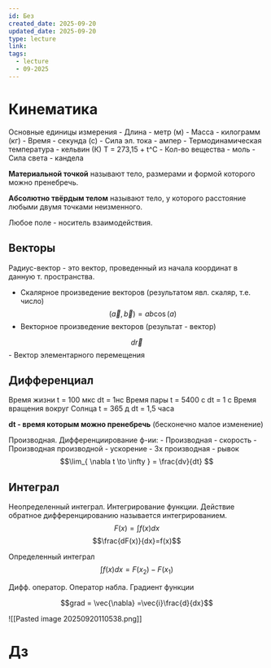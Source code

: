 ```yaml
---
id: Без
created_date: 2025-09-20
updated_date: 2025-09-20
type: lecture
link:
tags:
  - lecture
  - 09-2025
---
```


# Кинематика

Основные единицы измерения
	- Длина - метр (м)
	- Масса - килограмм (кг)
	- Время - секунда (с)
	- Сила эл. тока - ампер
	- Термодинамическая температура - кельвин (К) T = 273,15 + t^C
	- Кол-во вещества - моль
	- Сила света - кандела


**Материальной точкой** называют тело, размерами и формой которого можно пренебречь.

**Абсолютно твёрдым телом** называют тело, у которого расстояние любыми двумя точками неизменного.

Любое поле - носитель взаимодействия.

## Векторы

Радиус-вектор - это вектор, проведенный из начала координат в данную т. пространства.

- Скалярное произведение векторов (результатом явл. скаляр, т.е. число)
$$
(\vec{a},\vec{b}) = ab\cos(a)$$
- Векторное произведение векторов (результат - вектор)

$$d\vec{r}$$
	- Вектор элементарного перемещения
## Дифференциал  

Время жизни
	t = 100 мкс
	dt = 1нс
Время пары 
	t = 5400 с
	dt = 1 c
Время вращения вокруг Солнца
	t = 365 д
	dt = 1,5 часа

**dt - время которым можно пренебречь** (бесконечно малое изменение)

Производная. Дифференциирование ф-ии:
	- Производная - скорость
	- Производная производной - ускорение
	- 3х производная - рывок
$$\lim_{ \nabla t \to \infty } = \frac{dv}{dt} $$
## Интеграл

Неопределенный интеграл. Интегрирование функции. Действие обратное дифференцированию называется интегрированием.
$$F(x) = \int f(x)dx $$
$$\frac{dF(x)}{dx}=f(x)$$

Определенный интеграл
$$\int f(x)dx = F(x_{2}) - F(x_{1})$$


Дифф. оператор. Оператор набла. Градиент функции

$$grad = \vec{\nabla} =\vec{i}\frac{d}{dx}$$


![[Pasted image 20250920110538.png]]







# Дз
